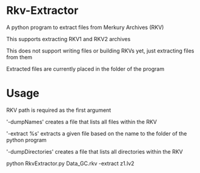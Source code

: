 # Rkv-Extractor
 A python program to extract files from Merkury Archives (RKV)
 
 This supports extracting RKV1 and RKV2 archives
 
 This does not support writing files or building RKVs yet, just extracting files from them
 
 Extracted files are currently placed in the folder of the program
 
# Usage
 RKV path is required as the first argument

 '-dumpNames' creates a file that lists all files within the RKV
 
 '-extract %s' extracts a given file based on the name to the folder of the python program
 
 '-dumpDirectories' creates a file that lists all directories within the RKV
 
 python RkvExtractor.py Data_GC.rkv -extract z1.lv2